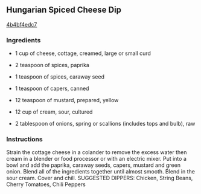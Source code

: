 ## Hungarian Spiced Cheese Dip

[4b4bf4edc7](http://www.food.com/recipe/hungarian-spiced-cheese-dip-8010)

### Ingredients

 - 1 cup of cheese, cottage, creamed, large or small curd

 - 2 teaspoon of spices, paprika

 - 1 teaspoon of spices, caraway seed

 - 1 teaspoon of capers, canned

 - 12 teaspoon of mustard, prepared, yellow

 - 12 cup of cream, sour, cultured

 - 2 tablespoon of onions, spring or scallions (includes tops and bulb), raw

### Instructions

Strain the cottage cheese in a colander to remove the excess water then cream in a blender or food processor or with an electric mixer. Put into a bowl and add the paprika, caraway seeds, capers, mustard and green onion. Blend all of the ingredients together until almost smooth. Blend in the sour cream. Cover and chill. SUGGESTED DIPPERS: Chicken, String Beans, Cherry Tomatoes, Chili Peppers